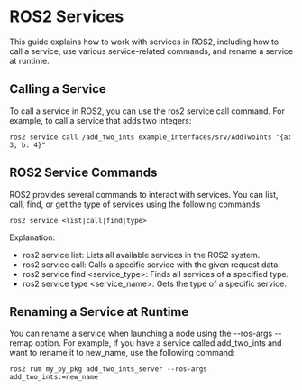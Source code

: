 # ROS2 Services
This guide explains how to work with services in ROS2, including how to call a service, use various service-related commands, and rename a service at runtime.

## Calling a Service
To call a service in ROS2, you can use the ros2 service call command. For example, to call a service that adds two integers:

```
ros2 service call /add_two_ints example_interfaces/srv/AddTwoInts "{a: 3, b: 4}"
```
## ROS2 Service Commands
ROS2 provides several commands to interact with services. You can list, call, find, or get the type of services using the following commands:

```
ros2 service <list|call|find|type>
```
Explanation:

-   ros2 service list: Lists all available services in the ROS2 system.
-   ros2 service call: Calls a specific service with the given request data.
-   ros2 service find <service_type>: Finds all services of a specified type.
-   ros2 service type <service_name>: Gets the type of a specific service.


## Renaming a Service at Runtime
You can rename a service when launching a node using the --ros-args --remap option. For example, if you have a service called add_two_ints and want to rename it to new_name, use the following command:
```
ros2 rum my_py_pkg add_two_ints_server --ros-args add_two_ints:=new_name
```